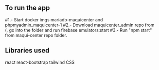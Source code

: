 ## To run the app

#1.- Start docker imgs mariadb-maquicenter and phpmyadmin_maquicenter-1
#2.- Download maquicenter_admin repo from (, go into the folder and run firebase emulators:start
#3.- Run "npm start" from maqui-center repo folder.

## Libraries used

react
react-bootstrap
tailwind CSS

